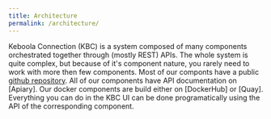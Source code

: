 ```yaml
---
title: Architecture
permalink: /architecture/
---
```


Keboola Connection (KBC) is a system composed of many components orchestrated together through (mostly REST) APIs. The whole system is quite complex, but because of it's component nature, you rarely need to work with more then few components. Most of our componts have a public [github repository](). All of our components have API documentation on [Apiary]. Our docker components are build either on [DockerHub] or [Quay]. Everything you can do in the KBC UI can be done programatically using the API of the corresponding component. 
